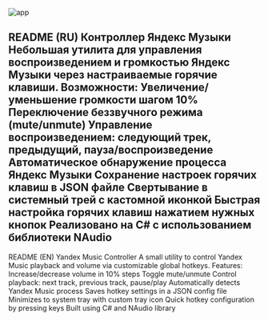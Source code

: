 ![app](https://github.com/user-attachments/assets/7bb6afbf-e637-489a-98b1-cd66e91b4304)


README (RU)
Контроллер Яндекс Музыки
Небольшая утилита для управления воспроизведением и громкостью Яндекс Музыки через настраиваемые горячие клавиши.
Возможности:
Увеличение/уменьшение громкости шагом 10%
Переключение беззвучного режима (mute/unmute)
Управление воспроизведением: следующий трек, предыдущий, пауза/воспроизведение
Автоматическое обнаружение процесса Яндекс Музыки
Сохранение настроек горячих клавиш в JSON файле
Свертывание в системный трей с кастомной иконкой
Быстрая настройка горячих клавиш нажатием нужных кнопок
Реализовано на C# с использованием библиотеки NAudio
-----------------------------------------------------------------------------------------------------------------
README (EN)
Yandex Music Controller
A small utility to control Yandex Music playback and volume via customizable global hotkeys.
Features:
Increase/decrease volume in 10% steps
Toggle mute/unmute
Control playback: next track, previous track, pause/play
Automatically detects Yandex Music process
Saves hotkey settings in a JSON config file
Minimizes to system tray with custom tray icon
Quick hotkey configuration by pressing keys
Built using C# and NAudio library
